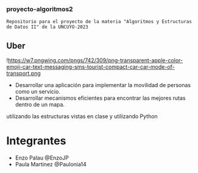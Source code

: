 ### proyecto-algoritmos2
    Repositorio para el proyecto de la materia "Algoritmos y Estructuras de Datos II" de la UNCUYO-2023


## Uber

!https://w7.pngwing.com/pngs/742/309/png-transparent-apple-color-emoji-car-text-messaging-sms-tourist-compact-car-car-mode-of-transport.png


+ Desarrollar una aplicación para implementar la movilidad de personas como un servicio.
+ Desarrollar mecanismos eficientes para encontrar las mejores rutas dentro de un mapa.

utilizando las estructuras vistas en clase y utilizando Python

# Integrantes

+ Enzo Palau @EnzoJP
+ Paula Martinez @Paulonia14


